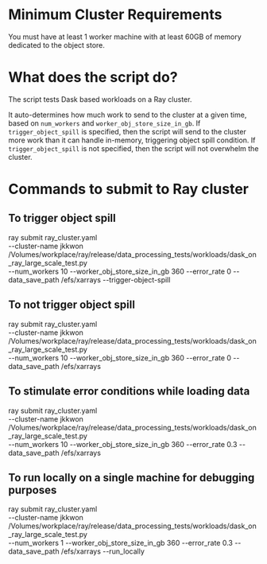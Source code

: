 # Minimum Cluster Requirements
You must have at least 1 worker machine with at least 60GB of memory dedicated to the object store.

# What does the script do?
The script tests Dask based workloads on a Ray cluster.

It auto-determines how much work to send to the cluster at a given time, based on `num_workers` and `worker_obj_store_size_in_gb`.
If `trigger_object_spill` is specified, then the script will send to the cluster more work than it can handle in-memory,
triggering object spill condition. If `trigger_object_spill` is not specified, then the script will not overwhelm the cluster.

# Commands to submit to Ray cluster

## To trigger object spill
ray submit ray_cluster.yaml \
--cluster-name jkkwon \
/Volumes/workplace/ray/release/data_processing_tests/workloads/dask_on_ray_large_scale_test.py  \
--num_workers 10 --worker_obj_store_size_in_gb 360 --error_rate 0 --data_save_path /efs/xarrays --trigger-object-spill


## To not trigger object spill
ray submit ray_cluster.yaml \
--cluster-name jkkwon \
/Volumes/workplace/ray/release/data_processing_tests/workloads/dask_on_ray_large_scale_test.py  \
--num_workers 10 --worker_obj_store_size_in_gb 360 --error_rate 0 --data_save_path /efs/xarrays


## To stimulate error conditions while loading data 
ray submit ray_cluster.yaml \
--cluster-name jkkwon \
/Volumes/workplace/ray/release/data_processing_tests/workloads/dask_on_ray_large_scale_test.py  \
--num_workers 10 --worker_obj_store_size_in_gb 360 --error_rate 0.3 --data_save_path /efs/xarrays


## To run locally on a single machine for debugging purposes
ray submit ray_cluster.yaml \
--cluster-name jkkwon \
/Volumes/workplace/ray/release/data_processing_tests/workloads/dask_on_ray_large_scale_test.py  \
--num_workers 1 --worker_obj_store_size_in_gb 360 --error_rate 0.3 --data_save_path /efs/xarrays --run_locally
